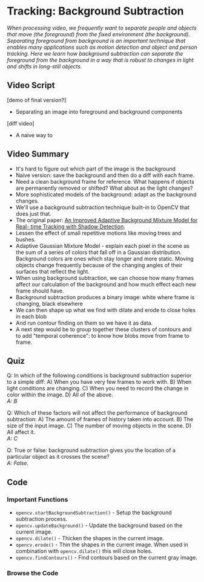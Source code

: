# Tracking: Background Subtraction

_When processing video, we frequently want to separate people and objects that move (the foreground) from the fixed environment (the background). Separating foreground from  background is an important technique that enables many applications such as motion detection and object and person tracking. Here we learn how background subtraction can separate the foreground from the background in a way that is robust to changes in light and shifts in long-still objects._

## Video Script

[demo of final version?]
* Separating an image into foreground and background components 

[diff video]

* A naive way to 

## Video Summary

* It's hard to figure out which part of the image is the background
* Naive version: save the background and then do a diff with each frame. 
* Need a clean background frame for reference. What happens if objects are permanently removed or shifted? What about as the light changes?
* More sophisticated models of the background: adapt as the background changes.
* We'll use a background subtraction technique built-in to OpenCV that does just that.
* The original paper: [An Improved Adaptive Background Mixture Model for Real- time Tracking with Shadow Detection](http://www.ee.surrey.ac.uk/CVSSP/Publications/papers/KaewTraKulPong-AVBS01.pdf).
* Lessen the effect of small repetitive motions like moving trees and bushes.
* Adaptive Gaussian Mixture Model - explain each pixel in the scene as the sum of a series of colors that fall off in a Gaussian distribution. Background colors are ones which stay longer and more static. Moving objects change frequently because of the changing angles of their surfaces that reflect the light.
* When using background subtraction, we can choose how many frames affect our calculation of the background and how much effect each new frame should have.
* Background subtraction produces a binary image: white where frame is changing, black elsewhere
* We can then shape up what we find with dilate and erode to close holes in each blob
* And run contour finding on them so we have it as data.
* A next step would be to group together these clusters of contours and to add "temporal coherence": to know how blobs move from frame to frame.

## Quiz
Q: In which of the following conditions is background subtraction superior to a simple diff: A) When you have very few frames to work with. B) When light conditions are changing. C) When you need to record the change in color within the image. D) All of the above.
<br />_A: B_

Q: Which of these factors will not affect the performance of background subtraction: A) The amount of frames of history taken into account. B) The size of the input image. C) The number of moving objects in the scene. D) All affect it.
<br />_A: C_

Q: True or false: background subtraction gives you the location of a particular object as it crosses the scene?
<br />_A: False._

## Code

### Important Functions

* <code>opencv.startBackgroundSubtraction()</code> - Setup the background subtraction process.
* <code>opencv.updateBackground()</code> - Update the background based on the current image.
* <code>opencv.dilate()</code> - Thicken the shapes in the current image.
* <code>opencv.erode()</code> - Thin the shapes in the current image. When used in combination with <code>opencv.dilate()</code> this will close holes.
* <code>opencv.findContours()</code> - Find contours based on the current gray image.

### Browse the Code